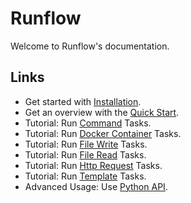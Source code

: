 # Runflow

Welcome to Runflow's documentation.

## Links

* Get started with [Installation](installation.md).
* Get an overview with the [Quick Start](quickstart.md).
* Tutorial: Run [Command](tasks/command.md) Tasks.
* Tutorial: Run [Docker Container](tasks/docker-run.md) Tasks.
* Tutorial: Run [File Write](tasks/file-write.md) Tasks.
* Tutorial: Run [File Read](tasks/file-read.md) Tasks.
* Tutorial: Run [Http Request](tasks/http-request.md) Tasks.
* Tutorial: Run [Template](tasks/template.md) Tasks.
* Advanced Usage: Use [Python API](python-api.md).
